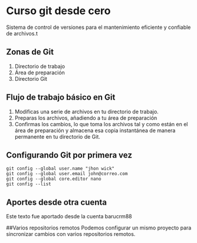 # Curso git desde cero
Sistema de control de versiones para el mantenimiento eficiente y confiable de archivos.t

## Zonas de Git

1. Directorio de trabajo
2. Área de preparación
3. Directorio Git


## Flujo de trabajo básico en Git

1. Modificas una serie de archivos en tu directorio de trabajo.
2. Preparas los archivos, añadiendo a tu área de preparación
3. Confirmas los cambios, lo que toma los archivos tal y como están en el área de preparación y almacena esa copia instantánea de manera permanente en tu directorio de Git.


## Configurando Git por primera vez

```
git config --global user.name "jhon wick"
git config --global user.email john@correo.com
git config --global core.editor nano
git config --list

```

## Aportes desde otra cuenta
Este texto fue aportado desde la cuenta barucrm88


##Varios repositorios remotos
Podemos configurar un mismo proyecto para sincronizar cambios con varios repositorios
remotos.
